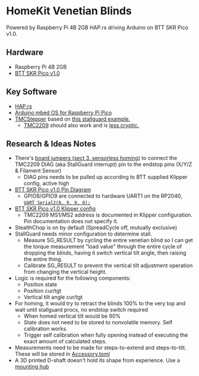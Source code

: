 # HomeKit Venetian Blinds
Powered by Raspberry Pi 4B 2GB HAP.rs driving Arduino on BTT SKR Pico v1.0.

## Hardware
- Raspberry Pi 4B 2GB
- [BTT SKR Pico v1.0](https://github.com/bigtreetech/SKR-Pico)

## Key Software
- [HAP.rs](https://docs.rs/hap/0.1.0-pre.15/hap/)
- [Arduino mbed OS for Raspberry Pi Pico](https://docs.arduino.cc/hardware/nano-rp2040-connect)
- [TMCStepper](https://github.com/teemuatlut/TMCStepper) based on [this stallguard example.](https://github.com/teemuatlut/TMCStepper/blob/master/examples/StallGuard_TMC2209/StallGuard_TMC2209.ino)
    - [TMC2209](https://github.com/janelia-arduino) should also work and is [less cryptic.](https://github.com/janelia-arduino/TMC2209/blob/main/examples/BidirectionalCommunication/StallGuard/StallGuard.ino)

## Research & Ideas Notes
- There's [board jumpers (sect 3. sensorless homing)](https://github.com/bigtreetech/SKR-Pico/blob/master/BTT%20SKR%20Pico%20V1.0%20Instruction%20Manual.pdf) to connect the TMC2209 DIAG (aka StallGuard interrupt) pin to the endstop pins (X/Y/Z & Filament Sensor)
  - DIAG pins needs to be pulled up according to BTT supplied Klipper config, active high 
- [BTT SKR Pico v1.0 Pin Diagram](https://github.com/bigtreetech/SKR-Pico/blob/master/Hardware/BTT%20SKR%20Pico%20V1.0-PIN.pdf)
  - GPIO8/GPIO9 are connected to hardware UART1 on the RP2040, [`UART Serial2(8, 9, 0, 0);`](https://forum.arduino.cc/t/serial2-on-raspberry-pi-pico/875244/2)
- [BTT SKR Pico v1.0 Klipper config](https://github.com/bigtreetech/SKR-Pico/blob/master/Klipper/SKR%20Pico%20klipper.cfg)
  - TMC2209 MS1/MS2 address is documented in Klipper configuration. Pin documentation does not specify it.
- StealthChop is on by default (SpreadCycle off, mutually exclusive)
- StallGuard needs minor configuration to determine stall.
  - Measure SG_RESULT by cycling the entire venetian blind so I can get the torque measurement "load value" through the entire cycle of dropping the blinds, having it switch vertical tilt angle, then raising the entire thing. 
  - Calibrate SG_RESULT to prevent the vertical tilt adjustment operation from changing the vertical height.
- Logic is required for the following components:
  - Position state
  - Position cur/tgt
  - Vertical tilt angle cur/tgt
- For homing, it would try to retract the blinds 100% to the very top and wait until stallguard procs, no endstop switch required
  - When homed vertical tilt would be 90%
  - State does not need to be stored to nonvolatile memory. Self calibration works.
  - Trigger self calibration when fully opening instead of executing the exact amount of calculated steps.
- Measurements need to be made for steps-to-extend and steps-to-tilt. These will be stored in [Accessory.toml](./Accessory.toml)
- A 3D printed D-shaft doesn't hold its shape from experience. Use a [mounting hub](https://www.pololu.com/product/1998)
